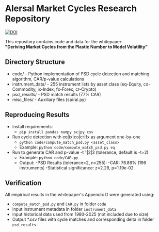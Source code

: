 # Alersal Market Cycles Research Repository
[![DOI](https://zenodo.org/badge/DOI/10.5281/zenodo.16730906.svg)](https://doi.org/10.5281/zenodo.16730906)

This repository contains code and data for the whitepaper:  
**"Deriving Market Cycles from the Plastic Number to Model Volatility"**

## Directory Structure
- code/                   - Python implementation of PSD cycle detection and matching algorithm, CAR/p-value calculations
- instrument_data/        - 255 instrument lists by asset class (eq-Equity, co-Commodity, ix-Index, fx-Forex, cr-Crypto)
- psd_results/            - PSD match results (77% CAR)
- misc_files/             - Auxiliary files (spiral.py)

## Reproducing Results
- Install requirements:  
   - `pip install pandas numpy scipy csv`
- Run cycle detection with eq|ix|co|cr|fx as argument one-by-one
   - `python code/compute_match_psd.py <asset_class>`  
   - Example: `python code/compute_match_psd.py eq`
- Run to generate CAR and p-value -t 1|2|3 (tolerance, default is -t=2)
   - Example: `python code/CAR.py`
   - Output:
      -PSD Results (tolerance=2, n=255):
      -CAR: 76.86% (196 instruments)
      -Statistical significance: z=2.29, p=1.19e-02

## Verification
All empirical results in the whitepaper's Appendix D were generated using:
- `compute_match_psd.py` and `CAR.py` in folder `code`
- Input instrument metadata in folder `instrument_data`
- Input historical data used from 1980-2025 (not included due to size)
- Output *.csv files with cycle matches and corresponding delta in folder `psd_results`
